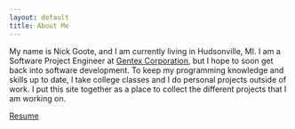 ```yaml
---
layout: default
title: About Me
---
```


My name is Nick Goote, and I am currently living in Hudsonville, MI.  I am a Software Project Engineer at [Gentex Corporation](www.gentex.com), but I hope to soon get back into software development.  To keep my programming knowledge and skills up to date, I take college classes and I do personal projects outside of work.  I put this site together as a place to collect the different projects that I am working on.

[Resume](/files/Goote_Resume.pdf)
